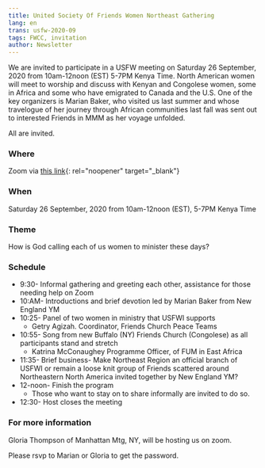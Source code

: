 ```yaml
---
title: United Society Of Friends Women Northeast Gathering
lang: en
trans: usfw-2020-09
tags: FWCC, invitation
author: Newsletter
---
```

We are invited to participate in a USFW meeting on Saturday 26 September, 2020 from 10am-12noon (EST) 5-7PM Kenya Time. North American women will meet to worship and discuss with Kenyan and Congolese women, some in Africa and some who have emigrated to Canada and the U.S. One of the key organizers is Marian Baker, who visited us last summer and whose travelogue of her journey through African communities last fall was sent out to interested Friends in MMM as her voyage unfolded. 

All are invited.

### Where
Zoom via [this link](https://us02web.zoom.us/j/6118034881){: rel="noopener" target="_blank"}

### When
Saturday 26 September, 2020 from 10am-12noon (EST), 5-7PM Kenya Time

### Theme
How is God calling each of us women to minister these days?
### Schedule
* 9:30- Informal gathering and greeting each other, assistance for those needing help on Zoom
* 10:AM- Introductions and brief devotion led by Marian Baker from New England YM
* 10:25- Panel of two women in ministry that USFWI supports  
  *   Getry Agizah. Coordinator, Friends Church Peace Teams  
* 10:55- Song from new Buffalo (NY) Friends Church (Congolese) as all participants stand and stretch  
  *   Katrina McConaughey Programme Officer, of FUM in East Africa  
* 11:35- Brief business- Make Northeast Region an official branch of USFWI or remain a loose knit group of Friends scattered around Northeastern North America invited together by New England YM?  
* 12-noon- Finish the program  
  * Those who want to stay on to share informally are invited to do so.  
* 12:30- Host closes the meeting  

### For more information
Gloria Thompson of Manhattan Mtg, NY, will be hosting us on zoom.  

Please rsvp to Marian or Gloria to get the password.
